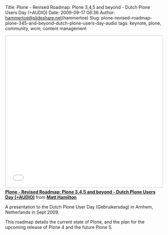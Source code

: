 Title: Plone - Revised Roadmap: Plone 3,4,5 and beyond - Dutch Plone Users Day (+AUDIO)
Date: 2009-09-17 06:36
Author: hammertoe@slideshare.net(hammertoe)
Slug: plone-revised-roadmap-plone-345-and-beyond-dutch-plone-users-day-audio
tags: keynote, plone, community, wcm, content management

<iframe src="//www.slideshare.net/slideshow/embed_code/key/92ULFaagHC8AX1" width="595" height="485" frameborder="0" marginwidth="0" marginheight="0" scrolling="no" style="border:1px solid #CCC; border-width:1px; margin-bottom:5px; max-width: 100%;" allowfullscreen> </iframe> <div style="margin-bottom:5px"> <strong> <a href="//www.slideshare.net/hammertoe/plone-revised-roadmap-plone-345-and-beyond-dutch-plone-users-day" title="Plone - Revised Roadmap: Plone 3,4,5 and beyond - Dutch Plone Users Day (+AUDIO)" target="_blank">Plone - Revised Roadmap: Plone 3,4,5 and beyond - Dutch Plone Users Day (+AUDIO)</a> </strong> from <strong><a href="//www.slideshare.net/hammertoe" target="_blank">Matt Hamilton</a></strong> </div>

A presentation to the Dutch Plone User Day (Gebruikersdag) in Arnhem,
Netherlands in Sept 2009.

This roadmap details the current state of Plone, and the plan for the
upcoming release of Plone 4 and the future Plone 5.

